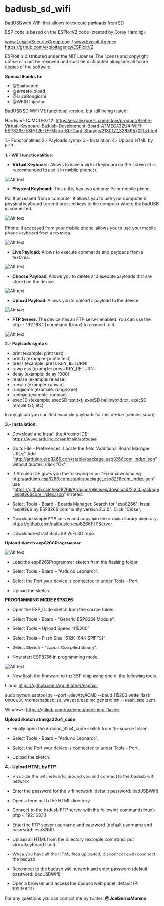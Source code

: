 # badusb_sd_wifi
BadUSB with WiFi that allows to execute payloads from SD

ESP code is based on the ESPloitV2 code (created by Corey Harding).

www.LegacySecurityGroup.com / www.Exploit.Agency
https://github.com/exploitagency/ESPloitV2

ESPloit is distributed under the MIT License. The license and copyright notice can not be removed and must be distributed alongside all future copies of the software.

**Special thanks to:**
- @Santpapen
- @ernesto_xload
- @LucaBongiorni
- @WHID Injector

BadUSB SD WiFi V1: functional version, but still being tested:

Hardware CJMCU-3212: https://es.aliexpress.com/store/product/Beetle-Virtual-Keyboard-Badusb-Development-Board-ATMEGA32U4-WIFI-ESP8266-ESP-12E-TF-Micro-SD-Card-Storage/2130127_32839570915.html

1.- Functionalities
2.- Payloads syntax
3.- Instalation
4.- Upload HTML by FTP

**1.- WiFi functionalities:**

- **Virtual Keyboard:** Allows to have a virtual keyboard on the screen (it is recommended to use it in mobile phones).

![Alt text](/images/virtualkeyboard.png?raw=true "Virtual Keyboard mode")

- **Physical Keyboard:** This utility has two options: Pc or mobile phone.

Pc: If accessed from a computer, it allows you to use your computer's physical keyboard to send pressed keys to the computer where the badUSB is connected.

![Alt text](/images/physicalpc.png?raw=true "Physical Keyboard PC mode")

Phone: If accessed from your mobile phone, allows you to use your mobile phone keyboard from a textarea.

![Alt text](/images/physicalmobile.jpeg?raw=true "Physical Keyboard mobile mode")

- **Live Payload:** Allows to execute commands and payloads from a textarea.

![Alt text](/images/livepayload.png?raw=true "Live Payload mode")

- **Choose Payload:** Allows you to delete and execute payloads that are stored on the device.

![Alt text](/images/listpayload.png?raw=true "List Payload mode")

- **Upload Payload:** Allows you to upload a payload to the device.

![Alt text](/images/uploadpayload.png?raw=true "Upload Payload mode")

- **FTP Server:** The device has an FTP server enabled. You can use the pftp -i 192.168.1.1 command (Linux) to connect to it.

![Alt text](/images/ftp.png?raw=true "FTP server mode")


**2.- Payloads syntax:**

- print (example: print test)
- println (example: println test)
- press (example: press KEY_RETURN)
- rawpress (example: press KEY_RETURN)
- delay (example: delay 1000)
- release (example: release)
- runwin (example: runwin)
- rungnome (example: rungnome)
- runmac (example: runmac)
- execSD ((example: execSD test.txt, execSD helloworld.txt, execSD remote.txt, etc)

In my github you can find example payloads for this device (coming soon).



**3.- Installation:**

- Download and Install the Arduino IDE: https://www.arduino.cc/en/main/software

- Go to File - Preferences. Locate the field "Additional Board Manager URLs:"
Add "http://arduino.esp8266.com/stable/package_esp8266com_index.json" without quotes.
Click "Ok"

- If Arduino IDE gives you the following error:
"Error downloading http://arduino.esp8266.com/stable/package_esp8266com_index.json"
use "https://github.com/esp8266/Arduino/releases/download/2.3.0/package_esp8266com_index.json" instead.

- Select Tools - Board - Boards Manager. Search for "esp8266".
Install "esp8266 by ESP8266 community version 2.3.0". Click "Close".

- Download simple FTP server and copy into the arduino library directory: https://github.com/nailbuster/esp8266FTPServer

- Download/extract BadUSB WiFi SD repo.


**Upload sketch esp8266Programmer**

![Alt text](/images/normal.png?raw=true "Normal BadUSB")

- Load the esp8266Programmer sketch from the flashing folder.

- Select Tools - Board – "Arduino Leonardo".

- Select the Port your device is connected to under Tools – Port.

- Upload the sketch.


**PROGRAMMING MODE ESP8266**

- Open the ESP_Code sketch from the source folder.

- Select Tools - Board - "Generic ESP8266 Module".

- Select Tools – Upload Speed “115200”

- Select Tools – Flash Size “512K (64K SPIFFS)”

- Select Sketch - "Export Compiled Binary".

- Now start ESP8266 in programming mode.

![Alt text](/images/programmingmode.png?raw=true "Programming mode ESP8266")
  
- Now flash the firmware to the ESP chip using one of the following tools.

Linux: https://github.com/AprilBrother/esptool

sudo python esptool.py --port=/dev/ttyACM0 --baud 115200 write_flash 0x00000 /home/badusb_sd_wifi/esp/esp.ino.generic.bin --flash_size 32m

Windows: https://github.com/nodemcu/nodemcu-flasher

**Upload sketch atmega32u4_code**

- Finally open the Arduino_32u4_code sketch from the source folder.

- Select Tools - Board – "Arduino Leonardo".

- Select the Port your device is connected to under Tools – Port.

- Upload the sketch.


**4.- Upload HTML by FTP**

- Visualize the wifi networks around you and connect to the badusb wifi network

- Enter the password for the wifi network (default password: badUSBWifi)

- Open a terminal in the HTML directory

- Connect to the badusb FTP server with the following command (linux): pftp -i 192.168.1.1

- Enter the FTP server username and password (default username and password: esp8266)

- Upload all HTML from the directory (example command: put virtualkeyboard.html)

- When you have all the HTML files uploaded, disconnect and reconnect the badusb

- Reconnect to the badusb wifi network and enter password (default password: badUSBWifi)

- Open a browser and access the badusb web panel (default IP: 192.168.1.1)


For any questions you can contact me by twitter: **@JoelSernaMoreno**


